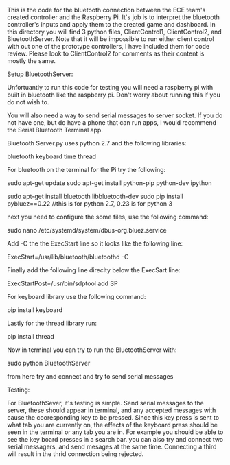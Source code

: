 This is the code for the bluetooth connection between the ECE team's created controller and the Raspberry Pi.
It's job is to interpret the bluetooth controller's inputs and apply them to the created game and dashboard.
In this directory you will find 3 python files, ClientControl1, ClientControl2, and BluetoothServer. Note that
it will be impossible to run either client control with out one of the prototype controllers, I have included
them for code review. Please look to ClientControl2 for comments as their content is mostly the same.  

Setup BluetoothServer:

Unfortuantly to run this code for testing you will need a raspberry pi with built in bluetooth like the 
raspberry pi. Don't worry about running this if you do not wish to.

You will also need a way to send serial messages to server socket. If you do not have one, but do have a 
phone that can run apps, I would recommend the Serial Bluetooth Terminal app. 


Bluetooth Server.py uses python 2.7 and the following libraries:

bluetooth
keyboard
time
thread

For bluetooth on the terminal for the Pi try the following:

sudo apt-get update
sudo apt-get install python-pip python-dev ipython

sudo apt-get install bluetooth libbluetooth-dev
sudo pip install pybluez==0.22   //this is for python 2.7, 0.23 is for python 3

next you need to configure the some files, use the following command:

sudo nano /etc/systemd/system/dbus-org.bluez.service

Add -C the the ExecStart line so it looks like the following line:

ExecStart=/usr/lib/bluetooth/bluetoothd -C

Finally add the following line direclty below the ExecSart line:

ExecStartPost=/usr/bin/sdptool add SP

For keyboard library use the following command:

pip install keyboard

Lastly for the thread library run:

pip install thread

Now in terminal you can try to run the BluetoothServer with:

sudo python BluetoothServer

from here try and connect and try to send serial messages


Testing:

For BluetoothSever, it's testing is simple. Send serial messages to the server, these should appear in terminal,
and any accepted messages with cause the cooresponding key to be pressed. Since this key press is sent to 
what tab you are currently on, the effects of the keyboard press should be seen in the terminal or any tab you are in.
For example you should be able to see the key board presses in a search bar. you can also try and connect two serial
messagers, and send mesages at the same time. Connecting a third will result in the thrid connection being rejected.   




  
